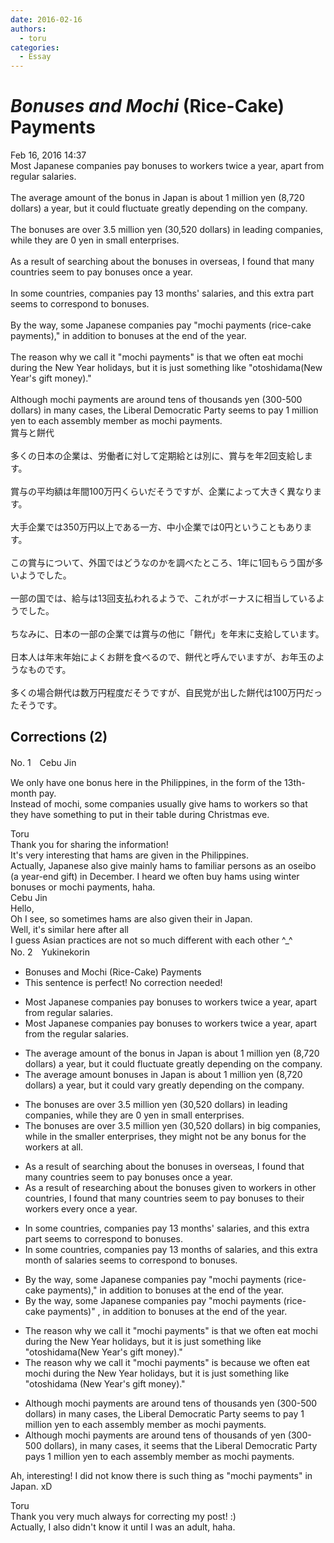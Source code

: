 ```yaml
---
date: 2016-02-16
authors:
  - toru
categories:
  - Essay
---
```


<h1 id="subject_show"><strong><em>Bonuses and Mochi</strong></em> (Rice-Cake) Payments</h1>
<div class="date">Feb 16, 2016 14:37</div>
<div id="post"><div id="body_show_ori">
Most Japanese companies pay bonuses to workers twice a year, apart from regular salaries.<br/><br/>The average amount of the bonus in Japan is about 1 million yen (8,720 dollars) a year, but it could fluctuate greatly depending on the company.<br/><br/>The bonuses are over 3.5 million yen (30,520 dollars) in leading companies, while they are 0 yen in small enterprises.<br/><br/>As a result of searching about the bonuses in overseas, I found that many countries seem to pay bonuses once a year.<br/><br/>In some countries, companies pay 13 months' salaries, and this extra part seems to correspond to bonuses.<br/><br/>By the way, some Japanese companies pay "mochi payments (rice-cake payments)," in addition to bonuses at the end of the year.<br/><br/>The reason why we call it "mochi payments" is that we often eat mochi during the New Year holidays, but it is just something like "otoshidama(New Year's gift money)."<br/><br/>Although mochi payments are around tens of thousands yen (300-500 dollars) in many cases, the Liberal Democratic Party seems to pay 1 million yen to each assembly member as mochi payments.
</div></div>

<!-- more -->

<div id="post_ja"><div id="body_show_mo">
賞与と餅代<br/><br/>多くの日本の企業は、労働者に対して定期給とは別に、賞与を年2回支給します。<br/><br/>賞与の平均額は年間100万円くらいだそうですが、企業によって大きく異なります。<br/><br/>大手企業では350万円以上である一方、中小企業では0円ということもあります。<br/><br/>この賞与について、外国ではどうなのかを調べたところ、1年に1回もらう国が多いようでした。<br/><br/>一部の国では、給与は13回支払われるようで、これがボーナスに相当しているようでした。<br/><br/>ちなみに、日本の一部の企業では賞与の他に「餅代」を年末に支給しています。<br/><br/>日本人は年末年始によくお餅を食べるので、餅代と呼んでいますが、お年玉のようなものです。<br/><br/>多くの場合餅代は数万円程度だそうですが、自民党が出した餅代は100万円だったそうです。
</div></div>

## Corrections (2)
<div id="block"><div class="first_name"> No. 1　<span class="just_name">Cebu Jin</span></div><div id="block2">
<p class="comment_small">
 We only have one bonus here in the Philippines, in the form of the 13th-month pay.
 <br/>
 Instead of mochi, some companies usually give hams to workers so that they have something to put in their table during Christmas eve.
</p>

</div><div class="name"><span class="just_name">Toru</span><br>
Thank you for sharing the information!<br/>It's very interesting that hams are given in the Philippines.<br/>Actually, Japanese also give mainly hams to familiar persons as an oseibo (a year-end gift) in December. I heard we often buy hams using winter bonuses or mochi payments, haha.
</div>
<div class="name"><span class="just_name">Cebu Jin</span><br>
Hello,<br/>Oh I see, so sometimes hams are also given their in Japan.<br/>Well, it's similar here after all <br/>I guess Asian practices are not so much different with each other  ^_^ 
</div>
</div>
<div id="block"><div class="first_name"> No. 2　<span class="just_name">Yukinekorin</span></div><div id="block2">
<ul class="correction_field">
<li class="incorrect">Bonuses and Mochi (Rice-Cake) Payments</li>
<li class="corrected perfect">This sentence is perfect! No correction needed!</li>
</ul>
<ul class="correction_field">
<li class="incorrect">Most Japanese companies pay bonuses to workers twice a year, apart from regular salaries.</li>
<li class="corrected correct">
Most Japanese companies pay bonuses to workers twice a year, apart from <span class="f_blue">the</span> regular salaries.
</li>
</ul>
<ul class="correction_field">
<li class="incorrect">The average amount of the bonus in Japan is about 1 million yen (8,720 dollars) a year, but it could fluctuate greatly depending on the company.</li>
<li class="corrected correct">
The average amount <span class="f_blue">bonuses</span> in Japan is about 1 million yen (8,720 dollars) a year, but it could <span class="f_blue">vary </span>greatly depending on the company.
</li>
</ul>
<ul class="correction_field">
<li class="incorrect">The bonuses are over 3.5 million yen (30,520 dollars) in leading companies, while they are 0 yen in small enterprises.</li>
<li class="corrected correct">
The bonuses are over 3.5 million yen (30,520 dollars) in <span class="f_blue">big </span>companies, while <span class="f_blue">in the smaller enterprises, they might not be any bonus for the workers at all</span>.
</li>
</ul>
<ul class="correction_field">
<li class="incorrect">As a result of searching about the bonuses in overseas, I found that many countries seem to pay bonuses once a year.</li>
<li class="corrected correct">
As a result of <span class="f_blue">researching </span>about the bonuses <span class="f_blue">given to workers</span> in <span class="f_blue">other countries</span>, I found that many countries seem to pay bonuses <span class="f_blue">to their workers every </span>once a year.
</li>
</ul>
<ul class="correction_field">
<li class="incorrect">In some countries, companies pay 13 months' salaries, and this extra part seems to correspond to bonuses.</li>
<li class="corrected correct">
In some countries, companies pay 13 months <span class="f_blue">of </span>salaries, and this extra <span class="f_blue">month of salaries </span>seems to correspond to bonuses.
</li>
</ul>
<ul class="correction_field">
<li class="incorrect">By the way, some Japanese companies pay "mochi payments (rice-cake payments)," in addition to bonuses at the end of the year.</li>
<li class="corrected correct">
By the way, some Japanese companies pay "mochi payments (rice-cake payments)<span class="f_blue">" </span>, in addition to bonuses at the end of the year.
</li>
</ul>
<ul class="correction_field">
<li class="incorrect">The reason why we call it "mochi payments" is that we often eat mochi during the New Year holidays, but it is just something like "otoshidama(New Year's gift money)."</li>
<li class="corrected correct">
The reason why we call it "mochi payments" is <span class="f_blue">because </span>we often eat mochi during the New Year holidays, but it is just something like "otoshidama (New Year's gift money)."
</li>
</ul>
<ul class="correction_field">
<li class="incorrect">Although mochi payments are around tens of thousands yen (300-500 dollars) in many cases, the Liberal Democratic Party seems to pay 1 million yen to each assembly member as mochi payments.</li>
<li class="corrected correct">
Although mochi payments are around tens of thousands <span class="f_blue">of </span>yen (300-500 dollars)<span class="f_blue">,</span> in many cases, <span class="f_blue">it seems that </span>the Liberal Democratic Party <span class="f_blue">pays</span> 1 million yen to each assembly member as mochi payments.
</li>
</ul>
<p class="comment_small">
 Ah, interesting! I did not know there is such thing as "mochi payments" in Japan. xD
</p>

</div><div class="name"><span class="just_name">Toru</span><br>
Thank you very much always for correcting my post! :)<br/>Actually, I also didn't know it until I was an adult, haha.
</div>
</div>
